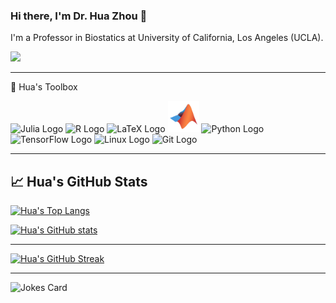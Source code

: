 ### Hi there, I'm Dr. Hua Zhou 👋

I'm a Professor in Biostatics at University of California, Los Angeles (UCLA). 

![](https://komarev.com/ghpvc/?username=Hua-Zhou)

---

🧰 Hua's Toolbox

<img src="https://cdn.worldvectorlogo.com/logos/julia-1.svg" alt="Julia Logo" width="50" height="50"/> <img src="https://cdn.worldvectorlogo.com/logos/r-lang.svg" alt="R Logo" width="50" height="50"/> <img src="https://cdn.worldvectorlogo.com/logos/latex.svg" alt="LaTeX Logo" width="50" height="50"/> <img src="https://raw.githubusercontent.com/devicons/devicon/master/icons/matlab/matlab-original.svg" alt="Matlab Logo" width="50" height="50"/> <img src="https://cdn.worldvectorlogo.com/logos/python-5.svg" alt="Python Logo" width="50" height="50"/> <img src="https://cdn.worldvectorlogo.com/logos/tensorflow-2.svg" alt="TensorFlow Logo" width="50" height="50"/> <img src="https://cdn.worldvectorlogo.com/logos/linux-tux.svg" alt="Linux Logo" width="50" height="50"/> <img src="https://cdn.worldvectorlogo.com/logos/git-icon.svg" alt="Git Logo" width="50" height="50"/>

---

## &#x1f4c8; Hua's GitHub Stats

[![Hua's Top Langs](https://github-readme-stats.vercel.app/api/top-langs/?username=Hua-Zhou&hide=java,javascript,html,css,limbo&theme=radical&count_private=true&langs_count=10)](https://github.com/anuraghazra/github-readme-stats)

[![Hua's GitHub stats](https://github-readme-stats.vercel.app/api?username=Hua-Zhou&theme=radical&count_private=true&show_icons=true)](https://github.com/anuraghazra/github-readme-stats)

---

[![Hua's GitHub Streak](https://github-readme-streak-stats.herokuapp.com/?user=Hua-Zhou&theme=radical)](https://git.io/streak-stats)

---

![Jokes Card](https://readme-jokes.vercel.app/api)
